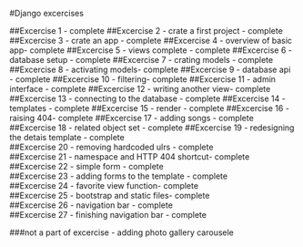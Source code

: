 #Django excercises

##Excercise 1 - complete
##Excercise 2 - crate a first project - complete
##Excercise 3 - crate an app - complete
##Excercise 4 - overview of basic app- complete
##Excercise 5 - views complete - complete
##Excercise 6 - database setup - complete
##Excercise 7 - crating models - complete 
##Excercise 8 - activating models- complete 
##Excercise 9 - database api - complete 
##Excercise 10 - filtering- complete 
##Excercise 11 - admin interface - complete 
##Excercise 12 - writing another view- complete 
##Excercise 13 - connecting to the database - complete 
##Excercise 14 - templates - complete 
##Excercise 15 - render - complete 
##Excercise 16 - raising 404- complete 
##Excercise 17 - adding songs - complete 
##Excercise 18 - related object set - complete
##Excercise 19 - redesigning the detais template - complete  
##Excercise 20 - removing hardcoded ulrs - complete  
##Excercise 21 - namespace and HTTP 404 shortcut- complete  
##Excercise 22 - simple form - complete  
##Excercise 23 - adding forms to the template - complete  
##Excercise 24 - favorite view function- complete  
##Excercise 25 - bootstrap and static files- complete  
##Excercise 26 - navigation bar - complete  
##Excercise 27 - finishing navigation bar - complete  

###not a part of excercise - adding photo gallery carousele
